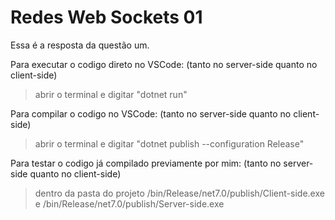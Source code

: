 # Redes Web Sockets 01

Essa é a resposta da questão um.

Para executar o codigo direto no VSCode: (tanto no server-side quanto no client-side)

> abrir o terminal e digitar "dotnet run"

Para compilar o codigo no VSCode: (tanto no server-side quanto no client-side)

> abrir o terminal e digitar "dotnet publish --configuration Release"

Para testar o codigo já compilado previamente por mim: (tanto no server-side quanto no client-side)

> dentro da pasta do projeto /bin/Release/net7.0/publish/Client-side.exe e /bin/Release/net7.0/publish/Server-side.exe
